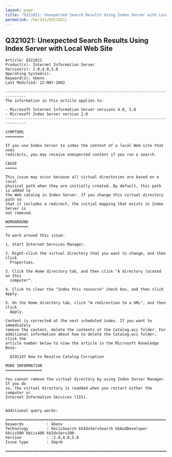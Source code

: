 ```yaml
---
layout: page
title: "Q321021: Unexpected Search Results Using Index Server with Local Web Site"
permalink: /kb/321/Q321021/
---
```


## Q321021: Unexpected Search Results Using Index Server with Local Web Site

	Article: Q321021
	Product(s): Internet Information Server
	Version(s): 2.0,4.0,5.0
	Operating System(s): 
	Keyword(s): kbenv
	Last Modified: 22-MAY-2002
	
	-------------------------------------------------------------------------------
	The information in this article applies to:
	
	- Microsoft Internet Information Server versions 4.0, 5.0 
	- Microsoft Index Server version 2.0 
	-------------------------------------------------------------------------------
	
	SYMPTOMS
	========
	
	If you use Index Server to index the content of a local Web site that uses
	redirects, you may receive unexpected content if you run a search.
	
	CAUSE
	=====
	
	This issue may occur because all virtual directories are based on a local
	physical path when they are initially created. By default, this path is added to
	the Web catalog in Index Server. If you change this virtual directory path so
	that it includes a redirect, the initial mapping that exists in Index Server is
	not removed.
	
	WORKAROUND
	==========
	
	To work around this issue:
	
	1. Start Internet Services Manager.
	
	2. Right-click the virtual directory that you want to change, and then click
	  Properties.
	
	3. Click the Home directory tab, and then click "A directory located on this
	  computer".
	
	4. Click to clear the "Index this resource" check box, and then click Apply.
	
	5. On the Home directory tab, click "A redirection to a URL", and then click
	  Apply.
	
	Content is corrected at the next scheduled index. If you want to immediately
	remove the content, delete the contents of the Catalog.wci folder. For
	additional information about how to delete the Catalog.wci folder, click the
	article number below to view the article in the Microsoft Knowledge Base:
	
	  Q191147 How to Resolve Catalog Corruption
	
	MORE INFORMATION
	================
	
	You cannot remove the virtual directory by using Index Server Manager. If you do
	so, the virtual directory is readded when you restart either the computer or
	Internet Information Services (IIS).
	
	
	Additional query words:
	
	======================================================================
	Keywords          : kbenv 
	Technology        : kbiisSearch kbIdxServSearch kbAudDeveloper kbiis500 kbiis400 kbIdxServ200
	Version           : :2.0,4.0,5.0
	Issue type        : kbprb
	
	=============================================================================
	
